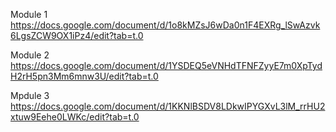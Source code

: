 Module 1
https://docs.google.com/document/d/1o8kMZsJ6wDa0n1F4EXRg_lSwAzvk6LgsZCW9OX1iPz4/edit?tab=t.0

Module 2
https://docs.google.com/document/d/1YSDEQ5eVNHdTFNFZyyE7m0XpTydH2rH5pn3Mm6mnw3U/edit?tab=t.0

Mpdule 3
https://docs.google.com/document/d/1KKNlBSDV8LDkwIPYGXvL3lM_rrHU2xtuw9Eehe0LWKc/edit?tab=t.0
